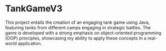 # TankGameV3
This project entails the creation of an engaging tank game using Java, featuring tanks from different camps engaging in strategic battles. The game is developed with a strong emphasis on object-oriented programming (OOP) principles, showcasing my ability to apply these concepts in a real-world application.
